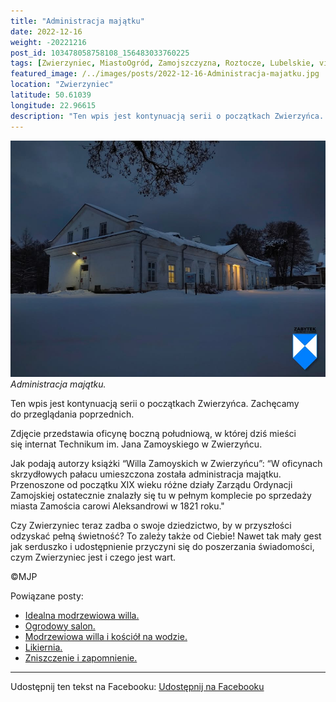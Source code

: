 ```yaml
---
title: "Administracja majątku"
date: 2022-12-16
weight: -20221216
post_id: 103478058758108_156483033760225
tags: [Zwierzyniec, MiastoOgród, Zamojszczyzna, Roztocze, Lubelskie, villarestituta, turystyka, dziedzictwo, zabytki, krajobrazy]
featured_image: /../images/posts/2022-12-16-Administracja-majatku.jpg
location: "Zwierzyniec"
latitude: 50.61039
longitude: 22.96615
description: "Ten wpis jest kontynuacją serii o początkach Zwierzyńca. Zachęcamy do przeglądania poprzednich...."
---
```


![Administracja majątku.](/images/posts/2022-12-16-Administracja-majatku.jpg)
*Administracja majątku.*

Ten wpis jest kontynuacją serii o początkach Zwierzyńca. Zachęcamy do przeglądania poprzednich.

Zdjęcie przedstawia oficynę boczną południową, w której dziś mieści się internat Technikum im. Jana Zamoyskiego w Zwierzyńcu.

Jak podają autorzy książki “Willa Zamoyskich w Zwierzyńcu”:
“W oficynach skrzydłowych pałacu umieszczona została administracja majątku. Przenoszone od początku XIX wieku różne działy Zarządu Ordynacji Zamojskiej ostatecznie znalazły się tu w pełnym komplecie po sprzedaży miasta Zamościa carowi Aleksandrowi w 1821 roku."

Czy Zwierzyniec teraz zadba o swoje dziedzictwo, by w przyszłości odzyskać pełną świetność?
To zależy także od Ciebie!
Nawet tak mały gest jak serduszko i udostępnienie przyczyni się do poszerzania świadomości, czym Zwierzyniec jest i czego jest wart.



©MJP

Powiązane posty:
- [Idealna modrzewiowa willa.](/posts/Idealna-modrzewiowa-willa)
- [Ogrodowy salon.](/posts/Ogrodowy-salon)
- [Modrzewiowa willa i kościół na wodzie.](/posts/Modrzewiowa-willa-i-kosciol-na-wodzie)
- [Likiernia.](/posts/Likiernia)
- [Zniszczenie i zapomnienie.](/posts/Zniszczenie-i-zapomnienie)


---

Udostępnij ten tekst na Facebooku:
[Udostępnij na Facebooku](https://www.facebook.com/sharer/sharer.php?u=https://stowarzyszeniewachniewskiej.pl/posts/Administracja-majatku)

<script type="application/ld+json">
{
  "@context": "https://schema.org",
  "@type": "BlogPosting",
  "headline": "Administracja majątku.",
  "datePublished": "2022-12-16",
  "dateModified": "2022-12-16",
  "author": {
    "@type": "Person",
    "name": "Michał Jan Patyk"
  },
  "publisher": {
    "@type": "Organization",
    "name": "Stowarzyszenie im. Aleksandry Wachniewskiej",
    "logo": {
      "@type": "ImageObject",
      "url": "https://stowarzyszeniewachniewskiej.pl/images/logo/logo.svg"
    }
  },
  "mainEntityOfPage": {
    "@type": "WebPage",
    "@id": "https://stowarzyszeniewachniewskiej.pl/posts/Administracja-majatku"
  },
  "image": {
    "@type": "ImageObject",
    "url": "https://stowarzyszeniewachniewskiej.pl/images/posts/2022-12-16-Administracja-majatku.jpg"
  },
  "articleSection": "Dziedzictwo Kulturowe i Zabytki",
  "keywords": "Zwierzyniec, MiastoOgród, Zamojszczyzna, Roztocze, Lubelskie, villarestituta, turystyka, dziedzictwo, zabytki, krajobrazy",
  "wordCount": 110,
  "articleBody": "Ten wpis jest kontynuacją serii o początkach Zwierzyńca. Zachęcamy do przeglądania poprzednich.\n\nZdjęcie przedstawia oficynę boczną południową, w której dziś mieści się internat Technikum im. Jana Zamoyskiego w Zwierzyńcu.\n\nJak podają autorzy książki “Willa Zamoyskich w Zwierzyńcu”:\n“W oficynach skrzydłowych pałacu umieszczona została administracja majątku. Przenoszone od początku XIX wieku różne działy Zarządu Ordynacji Zamojskiej ostatecznie znalazły się tu w pełnym komplecie po sprzedaży miasta Zamościa carowi Aleksandrowi w 1821 roku.\"\n\nCzy Zwierzyniec teraz zadba o swoje dziedzictwo, by w przyszłości odzyskać pełną świetność?\nTo zależy także od Ciebie!\nNawet tak mały gest jak serduszko i udostępnienie przyczyni się do poszerzania świadomości, czym Zwierzyniec jest i czego jest wart.\n \n         \n\n©MJP",
  "description": "Odkryj piękno Zwierzyńca i jego zabytki.",
  "copyrightHolder": {
    "@type": "Person",
    "name": "Michał Jan Patyk"
  }
}
</script>
<script type="application/ld+json">
{
  "@context": "https://schema.org",
  "@type": "BreadcrumbList",
  "itemListElement": [
    {
      "@type": "ListItem",
      "position": 1,
      "name": "Home",
      "item": "https://stowarzyszeniewachniewskiej.pl"
    },
    {
      "@type": "ListItem",
      "position": 2,
      "name": "posts",
      "item": "https://stowarzyszeniewachniewskiej.pl/posts"
    },
    {
      "@type": "ListItem",
      "position": 3,
      "name": "Administracja majątku.",
      "item": "https://stowarzyszeniewachniewskiej.pl/posts/Administracja-majatku"
    }
  ]
}
</script>
